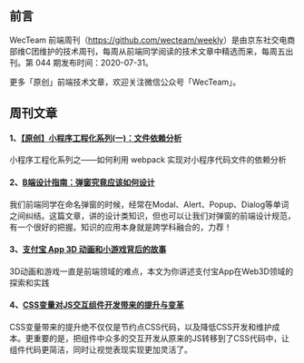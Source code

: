 ## 前言

WecTeam 前端周刊（<https://github.com/wecteam/weekly>）是由京东社交电商部维C团维护的技术周刊，每周从前端同学阅读的技术文章中精选而来，每周五出刊。第 044 期发布时间：2020-07-31。

更多「原创」前端技术文章，欢迎关注微信公众号「WecTeam」。

## 周刊文章

#### 1、[【原创】小程序工程化系列(一)：文件依赖分析](https://mp.weixin.qq.com/s/onXxfnd2AT9C7hgxOFTCWw)
小程序工程化系列之——如何利用 webpack 实现对小程序代码文件的依赖分析

#### 2、[B端设计指南：弹窗究竟应该如何设计](https://coffee.pmcaff.com/article/2439809535373440)
我们前端同学在命名弹窗的时候，经常在Modal、Alert、Popup、Dialog等单词之间纠结。这篇文章，讲的设计类知识，但也可以让我们对弹窗的前端设计规范，有一个很好的把握。知识的应用本身就是跨学科融合的，力荐！

#### 3、[支付宝 App 3D 动画和小游戏背后的故事](https://mp.weixin.qq.com/s/UOFEc4w4rRAQXtIVEm444Q)
3D动画和游戏一直是前端领域的难点，本文为你讲述支付宝App在Web3D领域的探索和实践

#### 4、[CSS变量对JS交互组件开发带来的提升与变革](https://www.zhangxinxu.com/wordpress/2020/07/css-var-improve-components/)
CSS变量带来的提升绝不仅仅是节约点CSS代码，以及降低CSS开发和维护成本。更重要的是，把组件中众多的交互开发从原来的JS转移到了CSS代码中，让组件代码更简洁，同时让视觉表现实现更加灵活了。